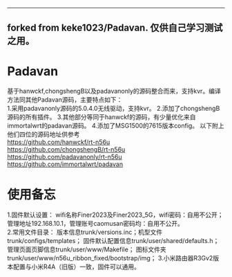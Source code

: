 ------------------------------
forked from keke1023/Padavan.
仅供自己学习测试之用。
------------------------------

# Padavan
基于hanwckf,chongshengB以及padavanonly的源码整合而来，支持kvr。编译方法同其他Padavan源码，主要特点如下：  
1.采用padavanonly源码的5.0.4.0无线驱动，支持kvr。
2.添加了chongshengB源码的所有插件。
3.其他部分等同于hanwckf的源码，有少量优化来自immortalwrt的padavan源码。
4.添加了MSG1500的7615版本config。
以下附上他们四位的源码地址供参考  
https://github.com/hanwckf/rt-n56u  
https://github.com/chongshengB/rt-n56u  
https://github.com/padavanonly/rt-n56u  
https://github.com/immortalwrt/padavan  

# 使用备忘
1.固件默认设置： wifi名称Finer2023及Finer2023_5G，wifi密码：自用不公开；  管理地址192.168.10.1，管理账号caomusan密码均：自用不公开。  
2.常用文件目录： 版本信息trunk/versions.inc；机型文件trunk/configs/templates； 固件默认配置信息trunk/user/shared/defaults.h； 管理页面页脚信息trunk/user/www/Makefile；  图标文件夹trunk/user/www/n56u_ribbon_fixed/bootstrap/img；
3.小米路由器R3Gv2版本配置与小米R4A（旧版）一致，固件可以通用。
